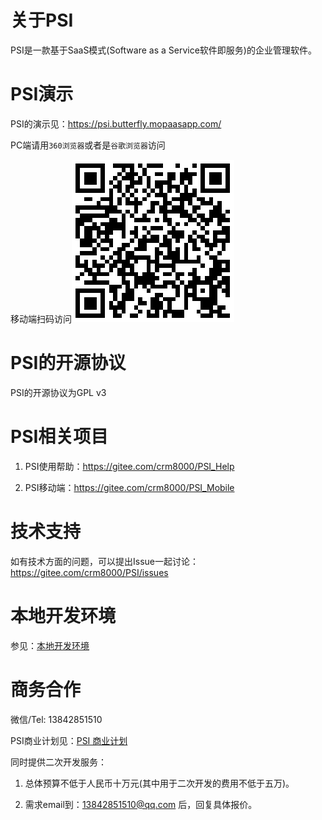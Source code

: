 # 关于PSI

PSI是一款基于SaaS模式(Software as a Service软件即服务)的企业管理软件。

# PSI演示

PSI的演示见：<a target="_blank" href="https://psi.butterfly.mopaasapp.com/">https://psi.butterfly.mopaasapp.com/</a>

PC端请用`360浏览器`或者是`谷歌浏览器`访问
 
移动端扫码访问![移动端扫码访问](PSI_Mobile_URL.png)

# PSI的开源协议

PSI的开源协议为GPL v3

# PSI相关项目

1. PSI使用帮助：https://gitee.com/crm8000/PSI_Help

2. PSI移动端：https://gitee.com/crm8000/PSI_Mobile

# 技术支持

如有技术方面的问题，可以提出Issue一起讨论：https://gitee.com/crm8000/PSI/issues

# 本地开发环境
参见：<a href="https://gitee.com/crm8000/PSI/tree/master/doc/06%20%E6%9C%AC%E5%9C%B0%E5%BC%80%E5%8F%91%E7%8E%AF%E5%A2%83">本地开发环境</a>

# 商务合作

微信/Tel: 13842851510

PSI商业计划见：<a href="https://gitee.com/crm8000/PSI/tree/master/doc/00%20%E5%95%86%E4%B8%9A%E8%AE%A1%E5%88%92">PSI 商业计划</a>

同时提供二次开发服务：

1. 总体预算不低于人民币十万元(其中用于二次开发的费用不低于五万)。

2. 需求email到：13842851510@qq.com 后，回复具体报价。
